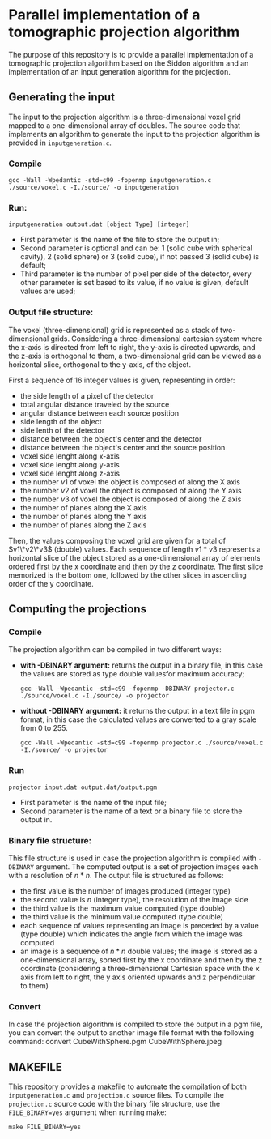 # Parallel implementation of a tomographic projection algorithm
The purpose of this repository is to provide a parallel implementation of a tomographic projection algorithm based on the Siddon algorithm and an implementation of an input generation algorithm for the projection.
## Generating the input
The input to the projection algorithm is a three-dimensional voxel grid mapped to a one-dimensional array of doubles.
The source code that implements an algorithm to generate the input to the projection algorithm is provided in ```inputgeneration.c```.

### Compile
    gcc -Wall -Wpedantic -std=c99 -fopenmp inputgeneration.c ./source/voxel.c -I./source/ -o inputgeneration

### Run:
    inputgeneration output.dat [object Type] [integer] 

* First parameter is the name of the file to store the output in;
* Second parameter is optional and can be: 1 (solid cube with spherical cavity), 2 (solid sphere) or 3 (solid cube), if not passed 3 (solid cube) is default;
* Third parameter is the number of pixel per side of the detector, every other parameter is set based to its value, if no value is given, default values are used;

### Output file structure:
The voxel (three-dimensional) grid is represented as a stack of two-dimensional grids. Considering a three-dimensional cartesian system where the x-axis is directed from left to right, the y-axis is directed upwards, and the z-axis is orthogonal to them, a two-dimensional grid can be viewed as a horizontal slice, orthogonal to the y-axis, of the object.

First a sequence of 16 integer values is given, representing in order:
* the side length of a pixel of the detector        
* total angular distance traveled by the source 
* angular distance between each source position
* side length of the object
* side lenth of the detector                   
* distance between the object's center and the detector           
* distance between the object's center and the source position
* voxel side lenght along x-axis
* voxel side lenght along y-axis
* voxel side lenght along z-axis
* the number $v1$ of voxel the object is composed of along the X axis  
* the number $v2$ of voxel the object is composed of along the Y axis 
* the number $v3$ of voxel the object is composed of along the Z axis
* the number of planes along the X axis
* the number of planes along the Y axis
* the number of planes along the Z axis 

Then, the values composing the voxel grid are given for a total of $v1\*v2\*v3$ (double) values.
Each sequence of length $v1*v3$ represents a horizontal slice of the object stored as a one-dimensional array of elements ordered first by the x coordinate and then by the z coordinate.
The first slice memorized is the bottom one, followed by the other slices in ascending order of the y coordinate.

## Computing the projections
### Compile
The projection algorithm can be compiled in two different ways: 
* **with -DBINARY argument:** returns the output in a binary file, in this case the values ​​are stored as type double values ​​for maximum accuracy;

    ```gcc -Wall -Wpedantic -std=c99 -fopenmp -DBINARY projector.c ./source/voxel.c -I./source/ -o projector``` 
  
* **without -DBINARY argument:** it returns the output in a text file in pgm format, in this case the calculated values ​​are converted to a gray scale from 0 to 255.

    ```gcc -Wall -Wpedantic -std=c99 -fopenmp projector.c ./source/voxel.c -I./source/ -o projector``` 

### Run

    projector input.dat output.dat/output.pgm

- First parameter is the name of the input file;
- Second parameter is the name of a text or a binary file to store the output in.

### Binary file structure:
This file structure is used in case the projection algorithm is compiled with ```-DBINARY``` argument.
The computed output is a set of projection images each with a resolution of $n*n$.
The output file is structured as follows:
* the first value is the number of images produced (integer type)
* the second value is $n$ (integer type), the resolution of the image side
* the third value is the maximum value computed (type double)
* the third value is the minimum value computed (type double)
* each sequence of values ​​representing an image is preceded by a value (type double) which indicates the angle from which the image was computed
* an image is a sequence of $n*n$ double values; the image is stored as a one-dimensional array, sorted first by the x coordinate and then by the z coordinate (considering a three-dimensional Cartesian space with the x axis from left to right, the y axis oriented upwards and z perpendicular to them)

### Convert
In case the projection algorithm is compiled to store the output in a pgm file, you can convert the output to another image file format with the following command:
    convert CubeWithSphere.pgm CubeWithSphere.jpeg

## MAKEFILE
This repository provides a makefile to automate the compilation of both ```inputgeneration.c``` and ```projection.c``` source files. To compile the ```projection.c``` source code with the binary file structure, use the ```FILE_BINARY=yes``` argument when running make:

    make FILE_BINARY=yes
